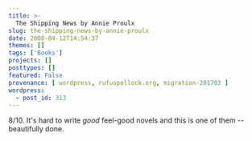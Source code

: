 ```yaml
---
title: >-
  The Shipping News by Annie Proulx
slug: the-shipping-news-by-annie-proulx
date: 2008-04-12T14:54:37
themes: []
tags: ['Books']
projects: []
posttypes: []
featured: False
provenance: [ wordpress, rufuspollock.org, migration-201703 ]
wordpress:
  - post_id: 313
---
```


8/10. It's hard to write *good* feel-good novels and this is one of them -- beautifully done.

